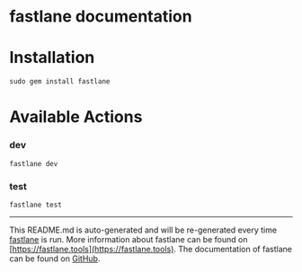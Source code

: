 fastlane documentation
================
# Installation
```
sudo gem install fastlane
```
# Available Actions
### dev
```
fastlane dev
```

### test
```
fastlane test
```


----

This README.md is auto-generated and will be re-generated every time [fastlane](https://fastlane.tools) is run.
More information about fastlane can be found on [https://fastlane.tools](https://fastlane.tools).
The documentation of fastlane can be found on [GitHub](https://github.com/fastlane/fastlane/tree/master/fastlane).

